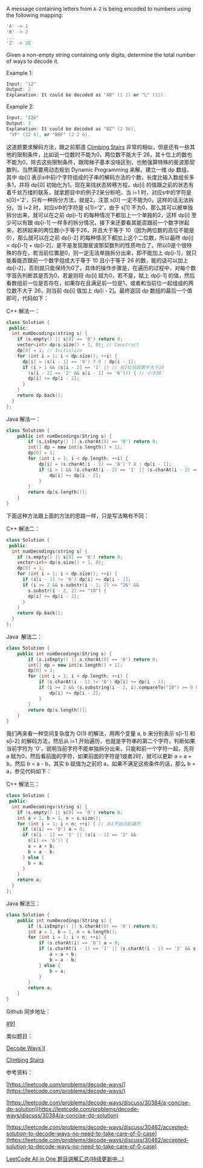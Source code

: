 A message containing letters from `A-Z` is being encoded to numbers using the following mapping:

```cpp
'A' -> 1
'B' -> 2
...
'Z' -> 26
```

Given a non-empty string containing only digits, determine the total number of ways to decode it.

Example 1:

```cpp
Input: "12"
Output: 2
Explanation: It could be decoded as "AB" (1 2) or "L" (12).
```

Example 2:

```cpp
Input: "226"
Output: 3
Explanation: It could be decoded as "BZ" (2 26),
 "VF" (22 6), or "BBF" (2 2 6).
```

这道题要求解码方法，跟之前那道 [Climbing Stairs](http://www.cnblogs.com/grandyang/p/4079165.html) 非常的相似，但是还有一些其他的限制条件，比如说一位数时不能为0，两位数不能大于 26，其十位上的数也不能为0，除去这些限制条件，跟爬梯子基本没啥区别，也勉强算特殊的斐波那契数列，当然需要用动态规划 Dynamic Programming 来解。建立一维 dp 数组，其中 dp[i] 表示s中前i个字符组成的子串的解码方法的个数，长度比输入数组长多多1，并将 dp[0] 初始化为1。现在来找状态转移方程，dp[i] 的值跟之前的状态有着千丝万缕的联系，就拿题目中的例子2来分析吧，当 i=1 时，对应s中的字符是 s[0]='2'，只有一种拆分方法，就是2，注意 s[0] 一定不能为0，这样的话无法拆分。当 i=2 时，对应s中的字符是 s[1]='2'，由于 s[1] 不为0，那么其可以被单独拆分出来，就可以在之前 dp[i-1] 的每种情况下都加上一个单独的2，这样 dp[i] 至少可以有跟 dp[i-1] 一样多的拆分情况，接下来还要看其能否跟前一个数字拼起来，若拼起来的两位数小于等于26，并且大于等于 10（因为两位数的高位不能是0），那么就可以在之前 dp[i-2] 的每种情况下都加上这个二位数，所以最终 dp[i] = dp[i-1] + dp[i-2]，是不是发现跟斐波那契数列的性质吻合了。所以0是个很特殊的存在，若当前位置是0，则一定无法单独拆分出来，即不能加上 dp[i-1]，就只能看能否跟前一个数字组成大于等于 10 且小于等于 26 的数，能的话可以加上 dp[i-2]，否则就只能保持为0了。具体的操作步骤是，在遍历的过程中，对每个数字首先判断其是否为0，若是则将 dp[i] 赋为0，若不是，赋上 dp[i-1] 的值，然后看数组前一位是否存在，如果存在且满足前一位是1，或者和当前位一起组成的两位数不大于 26，则当前 dp[i] 值加上 dp[i - 2]。最终返回 dp 数组的最后一个值即可，代码如下：

C++ 解法一：

```cpp
class Solution {
 public:
  int numDecodings(string s) {
    if (s.empty() || s[0] == '0') return 0;
    vector<int> dp(s.size() + 1, 0); // Construct
    dp[0] = 1; // Initialize
    for (int i = 1; i < dp.size(); ++i) {
      dp[i] = (s[i - 1] == '0') ? 0 : dp[i - 1];
      if (i > 1 && (s[i - 2] == '1' || // 前2位组成数字大于10
        (s[i - 2] == '2' && s[i - 1] <= '6'))) { // 小于26
        dp[i] += dp[i - 2];
      }
    }
    return dp.back();
  }
};
```

Java 解法一：

```cpp
class Solution {
    public int numDecodings(String s) {
        if (s.isEmpty() || s.charAt(0) == '0') return 0;
        int[] dp = new int[s.length() + 1];
        dp[0] = 1;
        for (int i = 1; i < dp.length; ++i) {
            dp[i] = (s.charAt(i - 1) == '0') ? 0 : dp[i - 1];
            if (i > 1 && (s.charAt(i - 2) == '1' || (s.charAt(i - 2) == '2' && s.charAt(i - 1) <= '6'))) {
                dp[i] += dp[i - 2];
            }
        }
        return dp[s.length()];
    }
}
```

下面这种方法跟上面的方法的思路一样，只是写法略有不同：

C++ 解法二：

```cpp
class Solution {
 public:
  int numDecodings(string s) {
    if (s.empty() || s[0] == '0') return 0;
    vector<int> dp(s.size() + 1, 0);
    dp[0] = 1;
    for (int i = 1; i < dp.size(); ++i) {
      if (s[i - 1] != '0') dp[i] += dp[i - 1];
      if (i >= 2 && s.substr(i - 2, 2) <= "26" &&
        s.substr(i - 2, 2) >= "10") {
        dp[i] += dp[i - 2];
      }
    }
    return dp.back();
  }
};
```

Java  解法二：

```cpp
class Solution {
    public int numDecodings(String s) {
        if (s.isEmpty() || s.charAt(0) == '0') return 0;
        int[] dp = new int[s.length() + 1];
        dp[0] = 1;
        for (int i = 1; i < dp.length; ++i) {
            if (s.charAt(i - 1) != '0') dp[i] += dp[i - 1];
            if (i >= 2 && (s.substring(i - 2, i).compareTo("10") >= 0 && s.substring(i - 2, i).compareTo("26") <= 0)) {
                dp[i] += dp[i - 2];
            }
        }
        return dp[s.length()];
    }
}
```

我们再来看一种空间复杂度为 O(1) 的解法，用两个变量 a, b 来分别表示 s[i-1] 和 s[i-2] 的解码方法，然后从 i=1 开始遍历，也就是字符串的第二个字符，判断如果当前字符为 '0'，说明当前字符不能单独拆分出来，只能和前一个字符一起，先将 a 赋为0，然后看前面的字符，如果前面的字符是1或者2时，就可以更新 a = a + b，然后 b = a - b，其实 b 赋值为之前的 a，如果不满足这些条件的话，那么 b = a，参见代码如下：

C++ 解法三：

```cpp
class Solution {
 public:
  int numDecodings(string s) {
    if (s.empty() || s[0] == '0') return 0;
    int a = 1, b = 1, n = s.size();
    for (int i = 1; i < n; ++i) { // 从1开始向后遍历
      if (s[i] == '0') a = 0;
      if (s[i - 1] == '1' || (s[i - 1] == '2' &&
        s[i] <= '6')) {
        a = a + b;
        b = a - b;
      } else {
        b = a;
      }
    }
    return a;
  }
};
```

Java 解法三：

```cpp
class Solution {
    public int numDecodings(String s) {
        if (s.isEmpty() || s.charAt(0) == '0') return 0;
        int a = 1, b = 1, n = s.length();
        for (int i = 1; i < n; ++i) {
            if (s.charAt(i) == '0') a = 0;
            if (s.charAt(i - 1) == '1' || (s.charAt(i - 1) == '2' && s.charAt(i) <= '6')) {
                a = a + b;
                b = a - b;
            } else {
                b = a;
            }
        }
        return a;
    }
}
```

Github 同步地址：

[#91](https://github.com/grandyang/leetcode/issues/91)

类似题目：

[Decode Ways II](http://www.cnblogs.com/grandyang/p/7279152.html)

[Climbing Stairs](http://www.cnblogs.com/grandyang/p/4079165.html)

参考资料：

[https://leetcode.com/problems/decode-ways/](https://leetcode.com/problems/decode-ways/)

[https://leetcode.com/problems/decode-ways/discuss/30384/a-concise-dp-solution](https://leetcode.com/problems/decode-ways/discuss/30384/a-concise-dp-solution)

[https://leetcode.com/problems/decode-ways/discuss/30462/accepted-solution-to-decode-ways-no-need-to-take-care-of-0-case](https://leetcode.com/problems/decode-ways/discuss/30462/accepted-solution-to-decode-ways-no-need-to-take-care-of-0-case)

[LeetCode All in One 题目讲解汇总(持续更新中...)](http://www.cnblogs.com/grandyang/p/4606334.html)